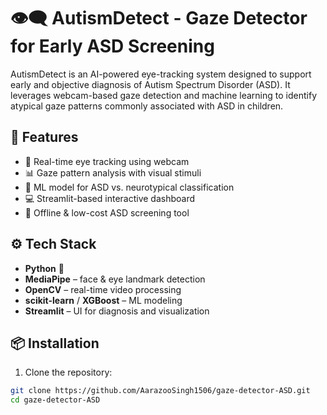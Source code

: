 # 👁️‍🗨️ AutismDetect - Gaze Detector for Early ASD Screening

AutismDetect is an AI-powered eye-tracking system designed to support early and objective diagnosis of Autism Spectrum Disorder (ASD). It leverages webcam-based gaze detection and machine learning to identify atypical gaze patterns commonly associated with ASD in children.

## 🚀 Features

- 🎯 Real-time eye tracking using webcam
- 📊 Gaze pattern analysis with visual stimuli
- 🧠 ML model for ASD vs. neurotypical classification
- 💻 Streamlit-based interactive dashboard
- 🧪 Offline & low-cost ASD screening tool



## ⚙️ Tech Stack

- **Python** 🐍
- **MediaPipe** – face & eye landmark detection
- **OpenCV** – real-time video processing
- **scikit-learn** / **XGBoost** – ML modeling
- **Streamlit** – UI for diagnosis and visualization

## 📦 Installation

1. Clone the repository:

```bash
git clone https://github.com/AarazooSingh1506/gaze-detector-ASD.git
cd gaze-detector-ASD



